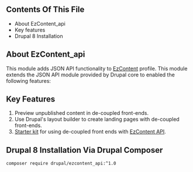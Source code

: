 ## Contents Of This File

 * About EzContent_api
 * Key features
 * Drupal 8 Installation

## About EzContent_api

This module adds JSON API functionality to
[EzContent](https://www.drupal.org/project/ezcontent) profile.
This module extends the JSON API module provided by Drupal
core to enabled the following features:

## Key Features

1. Preview unpublished content in de-coupled front-ends.
2. Use Drupal's layout builder to create landing pages with de-coupled
front-ends.
3. [Starter kit](https://github.com/srijanone/ezcontent-decoupled)
for using de-coupled front ends with
[EzContent API](https://www.drupal.org/project/ezcontent_api).

## Drupal 8 Installation Via Drupal Composer

```bash
composer require drupal/ezcontent_api:^1.0
```
